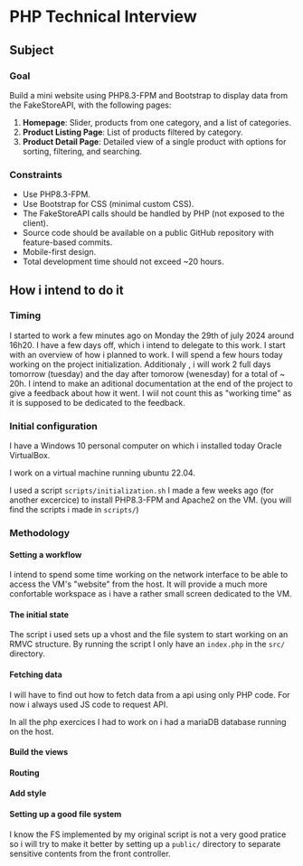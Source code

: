 # PHP Technical Interview
## Subject
### Goal
Build a mini website using PHP8.3-FPM and Bootstrap to display data from the FakeStoreAPI, with the following pages:
1. **Homepage**: Slider, products from one category, and a list of categories.
2. **Product Listing Page**: List of products filtered by category.
3. **Product Detail Page**: Detailed view of a single product with options for sorting, filtering, and searching.

### Constraints
- Use PHP8.3-FPM.
- Use Bootstrap for CSS (minimal custom CSS).
- The FakeStoreAPI calls should be handled by PHP (not exposed to the client).
- Source code should be available on a public GitHub repository with feature-based commits.
- Mobile-first design.
- Total development time should not exceed ~20 hours.

## How i intend to do it
### Timing
I started to work a few minutes ago on Monday the 29th of july 2024 around 16h20.
I have a few days off, which i intend to delegate to this work. I start with an overview of how i planned to work.
I will spend a few hours today working on the project initialization.
Additionaly , i will work 2 full days tomorrow (tuesday) and the day after tomorow (wenesday) for a total of ~ 20h.
I intend to make an aditional documentation at the end of the project to give a feedback about how it went. I wiil not count this as "working time" as it is supposed to be dedicated to the feedback.

### Initial configuration
I have a Windows 10 personal computer on which i installed today Oracle VirtualBox.

I work on a virtual machine running ubuntu 22.04.

I used a script `scripts/initialization.sh` I made a few weeks ago (for another excercice) to install PHP8.3-FPM and Apache2 on the VM. (you will find the scripts i made in `scripts/`)

### Methodology

#### Setting a workflow
I intend to spend some time working on the network interface to be able to access the VM's "website" from the host. It will provide a much more confortable workspace as i have a rather small screen dedicated to the VM.

#### The initial state
The script i used sets up a vhost and the file system to start working on an RMVC structure.
By running the script I only have an `index.php` in the `src/` directory.

#### Fetching data
I will have to find out how to fetch data from a api using only PHP code. For now i always used JS code to request API.

In all the php exercices I had to work on i had a mariaDB database running on the host.

#### Build the views

#### Routing

#### Add style

#### Setting up a good file system
I know the FS implemented by my original script is not a very good pratice so i will try to make it better by setting up a `public/` directory to separate sensitive contents from the front controller.